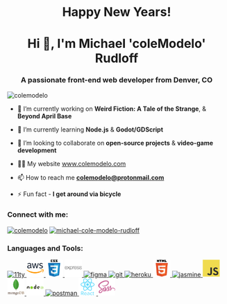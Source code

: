 <h1 align="center">Happy New Years!</h1>
<h1 align="center">Hi 👋, I'm Michael 'coleModelo' Rudloff</h1>
<h3 align="center">A passionate front-end web developer from Denver, CO</h3>

<p align="left"> <img src="https://komarev.com/ghpvc/?username=colemodelo&label=Profile%20views&color=0e75b6&style=flat" alt="colemodelo" /> </p>

- 🔭 I’m currently working on **Weird Fiction: A Tale of the Strange**, & **Beyond April Base**

- 🌱 I’m currently learning **Node.js** & **Godot/GDScript**

- 👯 I’m looking to collaborate on **open-source projects** & **video-game development**

- 👨‍💻 My website www.colemodelo.com <!--All of my projects are available at www.colemodelo.com-->

- 📫 How to reach me **colemodelo@protonmail.com**

<!-- - 📄 Know about my experiences [https://docs.google.com/document/d/1KOPfSKwudnsckiStRtV9E7H6lLEWpXHju6TlXNb35TY/edit?usp=sharing](https://docs.google.com/document/d/1KOPfSKwudnsckiStRtV9E7H6lLEWpXHju6TlXNb35TY/edit?usp=sharing) -->

- ⚡ Fun fact  - **I get around via bicycle**

<h3 align="left">Connect with me:</h3>
<p align="left">
<a href="https://twitter.com/colemodelo" target="blank"><img align="center" src="https://cdn.jsdelivr.net/npm/simple-icons@3.0.1/icons/twitter.svg" alt="colemodelo" height="30" width="40" /></a>
<a href="https://linkedin.com/in/michael-cole-modelo-rudloff" target="blank"><img align="center" src="https://cdn.jsdelivr.net/npm/simple-icons@3.0.1/icons/linkedin.svg" alt="michael-cole-modelo-rudloff" height="30" width="40" /></a>
</p>

<h3 align="left">Languages and Tools:</h3>
<p align="left"> <a href="https://www.11ty.dev/" target="_blank"> <img src="https://gist.githubusercontent.com/vivek32ta/c7f7bf583c1fb1c58d89301ea40f37fd/raw/f4c85cce5790758286b8f155ef9a177710b995df/11ty.svg" alt="11ty" width="40" height="40"/> </a> <a href="https://aws.amazon.com" target="_blank"> <img src="https://raw.githubusercontent.com/devicons/devicon/master/icons/amazonwebservices/amazonwebservices-original-wordmark.svg" alt="aws" width="40" height="40"/> </a> <a href="https://www.w3schools.com/css/" target="_blank"> <img src="https://raw.githubusercontent.com/devicons/devicon/master/icons/css3/css3-original-wordmark.svg" alt="css3" width="40" height="40"/> </a> <a href="https://expressjs.com" target="_blank"> <img src="https://raw.githubusercontent.com/devicons/devicon/master/icons/express/express-original-wordmark.svg" alt="express" width="40" height="40"/> </a> <a href="https://www.figma.com/" target="_blank"> <img src="https://www.vectorlogo.zone/logos/figma/figma-icon.svg" alt="figma" width="40" height="40"/> </a> <a href="https://git-scm.com/" target="_blank"> <img src="https://www.vectorlogo.zone/logos/git-scm/git-scm-icon.svg" alt="git" width="40" height="40"/> </a> <a href="https://heroku.com" target="_blank"> <img src="https://www.vectorlogo.zone/logos/heroku/heroku-icon.svg" alt="heroku" width="40" height="40"/> </a> <a href="https://www.w3.org/html/" target="_blank"> <img src="https://raw.githubusercontent.com/devicons/devicon/master/icons/html5/html5-original-wordmark.svg" alt="html5" width="40" height="40"/> </a> <a href="https://jasmine.github.io/" target="_blank"> <img src="https://www.vectorlogo.zone/logos/jasmine/jasmine-icon.svg" alt="jasmine" width="40" height="40"/> </a> <a href="https://developer.mozilla.org/en-US/docs/Web/JavaScript" target="_blank"> <img src="https://raw.githubusercontent.com/devicons/devicon/master/icons/javascript/javascript-original.svg" alt="javascript" width="40" height="40"/> </a> <a href="https://www.mongodb.com/" target="_blank"> <img src="https://raw.githubusercontent.com/devicons/devicon/master/icons/mongodb/mongodb-original-wordmark.svg" alt="mongodb" width="40" height="40"/> </a> <a href="https://nodejs.org" target="_blank"> <img src="https://raw.githubusercontent.com/devicons/devicon/master/icons/nodejs/nodejs-original-wordmark.svg" alt="nodejs" width="40" height="40"/> </a> <a href="https://postman.com" target="_blank"> <img src="https://www.vectorlogo.zone/logos/getpostman/getpostman-icon.svg" alt="postman" width="40" height="40"/> </a> <a href="https://reactjs.org/" target="_blank"> <img src="https://raw.githubusercontent.com/devicons/devicon/master/icons/react/react-original-wordmark.svg" alt="react" width="40" height="40"/> </a> <a href="https://sass-lang.com" target="_blank"> <img src="https://raw.githubusercontent.com/devicons/devicon/master/icons/sass/sass-original.svg" alt="sass" width="40" height="40"/> </a> </p>


<!--
**Colemodelo/colemodelo** is a ✨ _special_ ✨ repository because its `README.md` (this file) appears on your GitHub profile.

Here are some ideas to get you started:

- 🔭 I’m currently working on ...
- 🌱 I’m currently learning ...
- 👯 I’m looking to collaborate on ...
- 🤔 I’m looking for help with ...
- 💬 Ask me about ...
- 📫 How to reach me: ...
- 😄 Pronouns: ...
- ⚡ Fun fact: ...
-->
